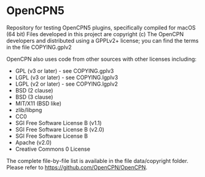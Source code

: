 # OpenCPN5
Repository for testing OpenCPN5 plugins, specifically compiled for  macOS (64 bit)
Files developed in this project are copyright (c) The OpenCPN
developers and distributed using a GPPLv2+ license; you can
find the terms in the file COPYING.gplv2

OpenCPN also uses code from other sources with other licenses
including:

  - GPL (v3 or later)  - see COPYING.gplv3
  - LGPL (v3 or later) - see COPYING.lgplv3
  - LGPL (v2 or later) - see COPYING.lgplv2
  - BSD (2 clause)
  - BSD (3 clause)
  - MIT/X11 (BSD like)
  - zlib/libpng
  - CC0
  - SGI Free Software License B (v1.1)
  - SGI Free Software License B (v2.0)
  - SGI Free Software License B
  - Apache (v2.0)
  - Creative Commons 0 License

The complete file-by-file list is available in the file data/copyright folder. Please refer to https://github.com/OpenCPN/OpenCPN.

